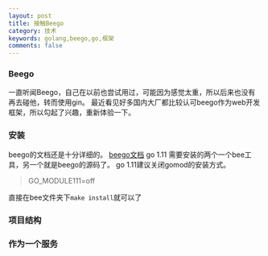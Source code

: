 ```yaml
---
layout: post
title: 接触Beego
category: 技术
keywords: golang,beego,go,框架
comments: false
---
```


### Beego
一直听闻Beego，自己在以前也尝试用过，可能因为感觉太重，所以后来也没有再去碰他，转而使用gin。
最近看见好多国内大厂都比较认可beego作为web开发框架，所以勾起了兴趣，重新体验一下。

### 安装
beego的文档还是十分详细的。
[beego文档](https://beego.me/docs/install/bee.md)
go 1.11 
需要安装的两个一个bee工具，另一个就是beego的源码了。
go 1.11建议关闭gomod的安装方式。

> GO_MODULE111=off

直接在bee文件夹下`make install`就可以了

### 项目结构

### 作为一个服务